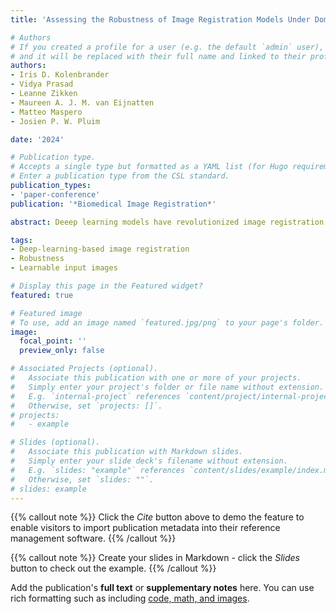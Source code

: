 ```yaml
---
title: 'Assessing the Robustness of Image Registration Models Under Domain Shifts with Learnable Input Images'

# Authors
# If you created a profile for a user (e.g. the default `admin` user), write the username (folder name) here
# and it will be replaced with their full name and linked to their profile.
authors:
- Iris D. Kolenbrander
- Vidya Prasad
- Leanne Zikken
- Maureen A. J. M. van Eijnatten
- Matteo Maspero
- Josien P. W. Pluim

date: '2024'

# Publication type.
# Accepts a single type but formatted as a YAML list (for Hugo requirements).
# Enter a publication type from the CSL standard.
publication_types:
- 'paper-conference'
publication: '*Biomedical Image Registration*'

abstract: Deeep learning models have revolutionized image registration but their accuracy can degrade under unforeseen data variations (domain shifts). It is crucial to assess model robustness under such shifts, often accomplished using simulated domain shifts and expert annotations, e.g., landmarks. This work presents ProactiV-Reg, an annotation-free approach that utilizes a learnable image mapping. It iteratively adjusts a moving image to align with a fixed image under simulated domain shifts. The distances between the perturbed and the optimized images reveal model robustness. We evaluate ProactiV-Reg on three models, showcasing its ability to detect robustness differences, identify dominant perturbations, and provide insights into the model's input requirements.

tags:
- Deep-learning-based image registration
- Robustness
- Learnable input images

# Display this page in the Featured widget?
featured: true

# Featured image
# To use, add an image named `featured.jpg/png` to your page's folder.
image:
  focal_point: ''
  preview_only: false

# Associated Projects (optional).
#   Associate this publication with one or more of your projects.
#   Simply enter your project's folder or file name without extension.
#   E.g. `internal-project` references `content/project/internal-project/index.md`.
#   Otherwise, set `projects: []`.
# projects:
#   - example

# Slides (optional).
#   Associate this publication with Markdown slides.
#   Simply enter your slide deck's filename without extension.
#   E.g. `slides: "example"` references `content/slides/example/index.md`.
#   Otherwise, set `slides: ""`.
# slides: example
---
```


{{% callout note %}}
Click the _Cite_ button above to demo the feature to enable visitors to import publication metadata into their reference management software.
{{% /callout %}}

{{% callout note %}}
Create your slides in Markdown - click the _Slides_ button to check out the example.
{{% /callout %}}

Add the publication's **full text** or **supplementary notes** here. You can use rich formatting such as including [code, math, and images](https://docs.hugoblox.com/content/writing-markdown-latex/).


